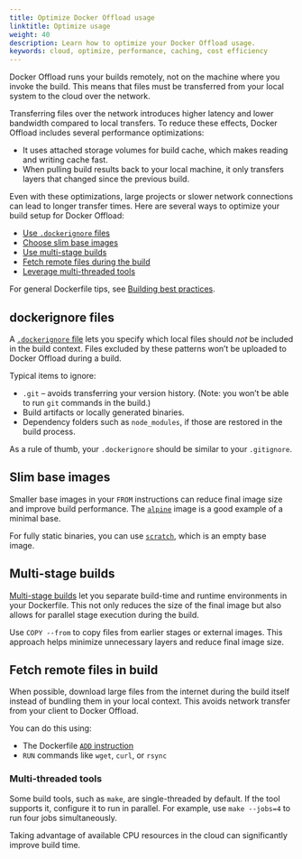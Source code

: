```yaml
---
title: Optimize Docker Offload usage
linktitle: Optimize usage
weight: 40
description: Learn how to optimize your Docker Offload usage.
keywords: cloud, optimize, performance, caching, cost efficiency
---
```


Docker Offload runs your builds remotely, not on the machine where you invoke the
build. This means that files must be transferred from your local system to the
cloud over the network.

Transferring files over the network introduces higher latency and lower
bandwidth compared to local transfers. To reduce these effects, Docker Offload
includes several performance optimizations:

- It uses attached storage volumes for build cache, which makes reading and writing cache fast.
- When pulling build results back to your local machine, it only transfers layers that changed since the previous build.

Even with these optimizations, large projects or slower network connections can
lead to longer transfer times. Here are several ways to optimize your build
setup for Docker Offload:

- [Use `.dockerignore` files](#dockerignore-files)
- [Choose slim base images](#slim-base-images)
- [Use multi-stage builds](#multi-stage-builds)
- [Fetch remote files during the build](#fetch-remote-files-in-build)
- [Leverage multi-threaded tools](#multi-threaded-tools)

For general Dockerfile tips, see [Building best practices](/manuals/build/building/best-practices.md).

## dockerignore files

A [`.dockerignore` file](/manuals/build/concepts/context.md#dockerignore-files)
lets you specify which local files should *not* be included in the build
context. Files excluded by these patterns won’t be uploaded to Docker Offload
during a build.

Typical items to ignore:

- `.git` – avoids transferring your version history. (Note: you won’t be able to run `git` commands in the build.)
- Build artifacts or locally generated binaries.
- Dependency folders such as `node_modules`, if those are restored in the build
  process.

As a rule of thumb, your `.dockerignore` should be similar to your `.gitignore`.

## Slim base images

Smaller base images in your `FROM` instructions can reduce final image size and
improve build performance. The [`alpine`](https://hub.docker.com/_/alpine) image
is a good example of a minimal base.

For fully static binaries, you can use [`scratch`](https://hub.docker.com/_/scratch), which is an empty base image.

## Multi-stage builds

[Multi-stage builds](/build/building/multi-stage/) let you separate build-time
and runtime environments in your Dockerfile. This not only reduces the size of
the final image but also allows for parallel stage execution during the build.

Use `COPY --from` to copy files from earlier stages or external images. This
approach helps minimize unnecessary layers and reduce final image size.

## Fetch remote files in build

When possible, download large files from the internet during the build itself
instead of bundling them in your local context. This avoids network transfer
from your client to Docker Offload.

You can do this using:

- The Dockerfile [`ADD` instruction](/reference/dockerfile/#add)
- `RUN` commands like `wget`, `curl`, or `rsync`

### Multi-threaded tools

Some build tools, such as `make`, are single-threaded by default. If the tool
supports it, configure it to run in parallel. For example, use `make --jobs=4`
to run four jobs simultaneously.

Taking advantage of available CPU resources in the cloud can significantly
improve build time.
